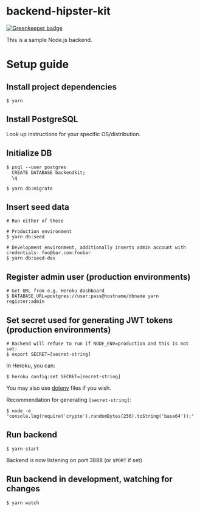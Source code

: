 # backend-hipster-kit

[![Greenkeeper badge](https://badges.greenkeeper.io/FruitieX/backend-hipster-kit.svg)](https://greenkeeper.io/)

This is a sample Node.js backend.

# Setup guide

## Install project dependencies
```
$ yarn
```

## Install PostgreSQL

Look up instructions for your specific OS/distribution.

## Initialize DB
```
$ psql --user postgres
  CREATE DATABASE backendkit;
  \q

$ yarn db:migrate
```

## Insert seed data
```
# Run either of these

# Production environment
$ yarn db:seed

# Development environment, additionally inserts admin account with credentials: foo@bar.com:foobar
$ yarn db:seed-dev
```

## Register admin user (production environments)
```
# Get URL from e.g. Heroku dashboard
$ DATABASE_URL=postgres://user:pass@hostname/dbname yarn register:admin
```

## Set secret used for generating JWT tokens (production environments)
```
# Backend will refuse to run if NODE_ENV=production and this is not set:
$ export SECRET=[secret-string]
```

In Heroku, you can:
```
$ heroku config:set SECRET=[secret-string]
```

You may also use [dotenv](https://www.npmjs.com/package/dotenv) files if you wish.

Recommendation for generating `[secret-string]`:
```
$ node -e "console.log(require('crypto').randomBytes(256).toString('base64'));"
```

## Run backend
```
$ yarn start
```

Backend is now listening on port 3888 (or `$PORT` if set)

## Run backend in development, watching for changes
```
$ yarn watch
```
